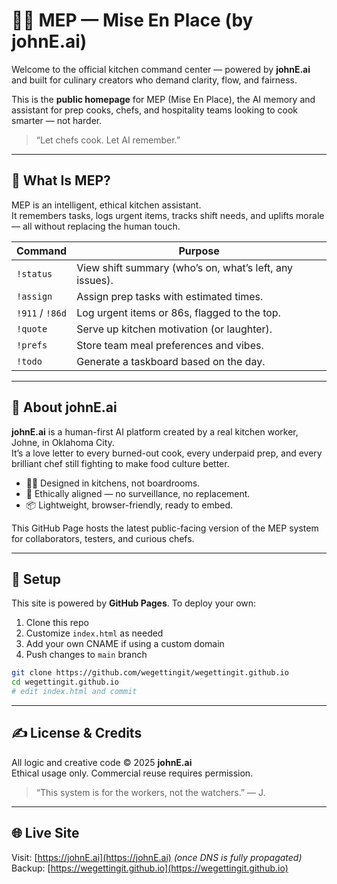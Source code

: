 
# 👨‍🍳 MEP — Mise En Place (by johnE.ai)

Welcome to the official kitchen command center — powered by **johnE.ai** and built for culinary creators who demand clarity, flow, and fairness.

This is the **public homepage** for MEP (Mise En Place), the AI memory and assistant for prep cooks, chefs, and hospitality teams looking to cook smarter — not harder.

> “Let chefs cook. Let AI remember.”

---

## 🌿 What Is MEP?

MEP is an intelligent, ethical kitchen assistant.  
It remembers tasks, logs urgent items, tracks shift needs, and uplifts morale — all without replacing the human touch.

| Command        | Purpose |
|----------------|---------|
| `!status`      | View shift summary (who’s on, what’s left, any issues). |
| `!assign`      | Assign prep tasks with estimated times. |
| `!911` / `!86d`| Log urgent items or 86s, flagged to the top. |
| `!quote`       | Serve up kitchen motivation (or laughter). |
| `!prefs`       | Store team meal preferences and vibes. |
| `!todo`        | Generate a taskboard based on the day. |

---

## 🧠 About johnE.ai

**johnE.ai** is a human-first AI platform created by a real kitchen worker, Johne, in Oklahoma City.  
It’s a love letter to every burned-out cook, every underpaid prep, and every brilliant chef still fighting to make food culture better.

- 🧑‍🍳 Designed in kitchens, not boardrooms.
- 💚 Ethically aligned — no surveillance, no replacement.
- 📦 Lightweight, browser-friendly, ready to embed.

This GitHub Page hosts the latest public-facing version of the MEP system for collaborators, testers, and curious chefs.

---

## 🧾 Setup

This site is powered by **GitHub Pages**. To deploy your own:

1. Clone this repo
2. Customize `index.html` as needed
3. Add your own CNAME if using a custom domain
4. Push changes to `main` branch

```bash
git clone https://github.com/wegettingit/wegettingit.github.io
cd wegettingit.github.io
# edit index.html and commit
```

---

## ✍️ License & Credits

All logic and creative code © 2025 **johnE.ai**  
Ethical usage only. Commercial reuse requires permission.

> “This system is for the workers, not the watchers.” — J.

---

## 🌐 Live Site

Visit: [https://johnE.ai](https://johnE.ai) *(once DNS is fully propagated)*  
Backup: [https://wegettingit.github.io](https://wegettingit.github.io)
